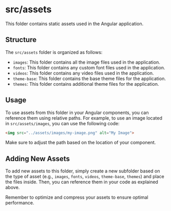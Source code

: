 # src/assets

This folder contains static assets used in the Angular application.

## Structure

The `src/assets` folder is organized as follows:

- `images`: This folder contains all the image files used in the application.
- `fonts`: This folder contains any custom font files used in the application.
- `videos`: This folder contains any video files used in the application.
- `theme-base`: This folder contains the base theme files for the application.
- `themes`: This folder contains additional theme files for the application.

## Usage

To use assets from this folder in your Angular components, you can reference them using relative paths. For example, to use an image located in `src/assets/images`, you can use the following code:

```html
<img src="../assets/images/my-image.png" alt="My Image">
```

Make sure to adjust the path based on the location of your component.

## Adding New Assets

To add new assets to this folder, simply create a new subfolder based on the type of asset (e.g., `images`, `fonts`, `videos`, `theme-base`, `themes`) and place the files inside. Then, you can reference them in your code as explained above.

Remember to optimize and compress your assets to ensure optimal performance.

